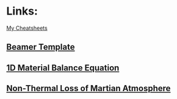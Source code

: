 # Links:
<a href="https://dbasusarkar.github.io/" target="_blank"> My Cheatsheets </a>
## <a href="https://dbasusarkar.github.io/"> Beamer Template </a>
## <a href="https://dbasusarkar.github.io/"> 1D Material Balance Equation </a>
## <a href="https://dbasusarkar.github.io/"> Non-Thermal Loss of Martian Atmosphere </a>
